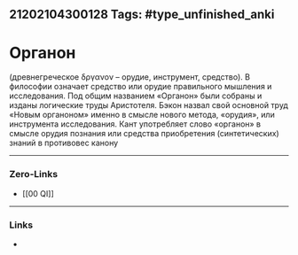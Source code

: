 21202104300128
Tags: #type_unfinished_anki
---
# Органон

(древнегреческое δργανον – орудие, инструмент, средство). В философии означает средство или орудие правильного мышления и исследования. Под общим названием «Органон» были собраны и изданы логические труды Аристотеля. Бэкон назвал свой основной труд «Новым органоном» именно в смысле нового метода, «орудия», или инструмента исследования. Кант употребляет слово «органон» в смысле орудия познания или средства приобретения (синтетических) знаний в противовес канону

---
### Zero-Links
- [[00 QI]]
---
### Links
-